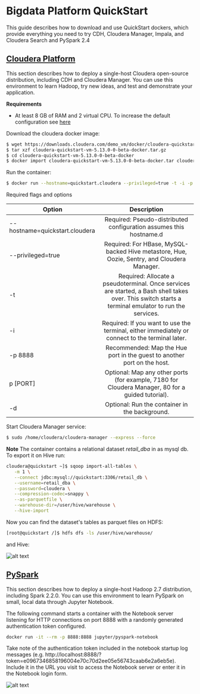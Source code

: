 # Bigdata Platform QuickStart
This guide describes how to download and use QuickStart dockers, which provide everything you need to try CDH, Cloudera Manager, Impala, and Cloudera Search and PySpark 2.4

## [Cloudera Platform](https://www.cloudera.com/documentation/enterprise/5-13-x/topics/quickstart_docker_container.html)
This section describes how to deploy a single-host Cloudera open-source distribution, including CDH and Cloudera Manager. You can use this environment to learn Hadoop, try new ideas, and test and demonstrate your application.

**Requirements**
- At least 8 GB of RAM and 2 virtual CPU. To increase the default configuration see [here](https://docs.docker.com/docker-for-mac/#advanced)


Download the cloudera docker image:
```bash
$ wget https://downloads.cloudera.com/demo_vm/docker/cloudera-quickstart-vm-5.13.0-$ 0-beta-docker.tar.gz
$ tar xzf cloudera-quickstart-vm-5.13.0-0-beta-docker.tar.gz
$ cd cloudera-quickstart-vm-5.13.0-0-beta-docker
$ docker import cloudera-quickstart-vm-5.13.0-0-beta-docker.tar cloudera_513
```
Run the container:
```bash
$ docker run --hostname=quickstart.cloudera --privileged=true -t -i -p 8888:8888 -p 80:80 -p 7180:7180 cloudera_513 /usr/bin/docker-quickstart
```
Required flags and options

| Option   |      Description      | 
|----------|:-------------:|
| --hostname=quickstart.cloudera |  Required: Pseudo-distributed configuration assumes this hostname.d | 
|--privileged=true| Required: For HBase, MySQL-backed Hive metastore, Hue, Oozie, Sentry, and Cloudera Manager. | 
| -t| Required: Allocate a pseudoterminal. Once services are started, a Bash shell takes over. This switch starts a terminal emulator to run the services. | 
|-i| Required: If you want to use the terminal, either immediately or connect to the terminal later.|
|-p 8888| Recommended: Map the Hue port in the guest to another port on the host.|
|p [PORT]| Optional: Map any other ports (for example, 7180 for Cloudera Manager, 80 for a guided tutorial).|
|-d|Optional: Run the container in the background.|

Start Cloudera Manager service:
```bash
$ sudo /home/cloudera/cloudera-manager --express --force
```

**Note**
The container contains a relational dataset *retail_dba* in as mysql db. To export it on Hive run:
 ```bash
cloudera@quickstart ~]$ sqoop import-all-tables \
    -m 1 \
    --connect jdbc:mysql://quickstart:3306/retail_db \
    --username=retail_dba \
    --password=cloudera \
    --compression-codec=snappy \
    --as-parquetfile \
    --warehouse-dir=/user/hive/warehouse \
    --hive-import
```

Now you can find the dataset's tables as parquet files on HDFS:
```bash
[root@quickstart /]$ hdfs dfs -ls /user/hive/warehouse/
```

and Hive:

![alt text](imgs/hive_example.png)


## [PySpark](https://hub.docker.com/r/jupyter/pyspark-notebook/)
This section describes how to deploy a single-host Hadoop 2.7 distribution, including Spark 2.2.0. You can use this environment to learn PySpark on small, local data through Jupyter Notebook.

The following command starts a container with the Notebook server listening for HTTP connections on port 8888 with a randomly generated authentication token configured.

```bash
docker run -it --rm -p 8888:8888 jupyter/pyspark-notebook
```

Take note of the authentication token included in the notebook startup log messages (e.g. http://localhost:8888/?token=e0967346858196004e70c70d2ee05e56743caab6e2a6eb5e). Include it in the URL you visit to access the Notebook server or enter it in the Notebook login form.

![alt text](imgs/spark_example.png)
